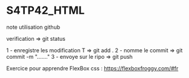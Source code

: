 # S4TP42_HTML
note utilisation github

verification => git status

1 - enregistre les modification  T => git add .
2 - nomme le commit => git commit -m "......."
3 - envoye sur le ripo => git push




Exercice pour apprendre FlexBox css : https://flexboxfroggy.com/#fr